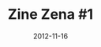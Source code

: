 ---
layout: post
category: portfolio
title: "Zine Zena #1"
link: "https://www.behance.net/gallery/10946053/Zine-Zena-1"
date: "2012-11-16"
postdate: "Novembro/2016"
banner: "https://mir-s3-cdn-cf.behance.net/project_modules/fs/3f686710946053.5c1c515f6690e.jpg"
summary: "Design e diagração do zine utilizando Scribus"
---